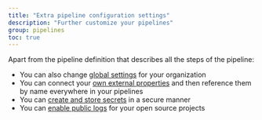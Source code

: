 ```yaml
---
title: "Extra pipeline configuration settings"
description: "Further customize your pipelines"
group: pipelines
toc: true
---
```


Apart from the pipeline definition that describes all the steps of the pipeline:

* You can also change [global settings]({{site.baseurl}}/docs/pipelines/configuration/pipeline-settings/) for your organization
* You can connect your [own external properties]({{site.baseurl}}/docs/pipelines/configuration/shared-configuration/) and then reference them by name everywhere in your pipelines
* You can [create and store secrets]({{site.baseurl}}/docs/pipelines/configuration/secrets-store/) in a secure manner
* You can [enable public logs]({{site.baseurl}}/docs/pipelines/configuration/build-status/) for your open source projects